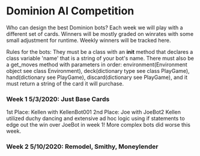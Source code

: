 <h1>Dominion AI Competition</h1>

Who can design the best Dominion bots? Each week we will play with a different set of cards. Winners will be mostly graded on winrates with some small adjustment for runtime. Weekly winners will be tracked here.

Rules for the bots: They must be a class with an __init__ method that declares a class variable 'name' that is a string of your bot's name. There must also be a get_moves method with parameters in order: environment(Environment object see class Environment), deck(dictionary type see class PlayGame), hand(dictionary see PlayGame), discard(dictionary see PlayGame), and it must return a string of the card it will purchase.

<h3>Week 1 5/3/2020: Just Base Cards</h3>
1st Place: Kellen with KellenBot001
2nd Place: Joe with JoeBot2
Kellen utilized duchy dancing and extensive ad hoc logic using if statements to edge out the win over JoeBot in week 1! More complex bots did worse this week.

<h3>Week 2 5/10/2020: Remodel, Smithy, Moneylender</h3.

